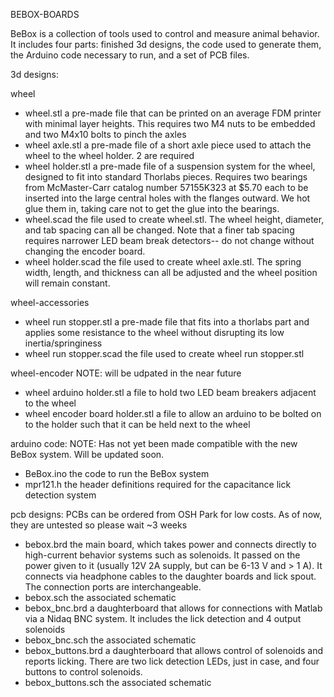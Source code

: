 BEBOX-BOARDS

BeBox is a collection of tools used to control and measure animal behavior. It includes four parts: finished 3d designs, the code used to generate them, the Arduino code necessary to run, and a set of PCB files.

3d designs:

wheel
- wheel.stl  a pre-made file that can be printed on an average FDM printer with minimal layer heights. This requires two M4 nuts to be embedded and two M4x10 bolts to pinch the axles
- wheel axle.stl  a pre-made file of a short axle piece used to attach the wheel to the wheel holder. 2 are required
- wheel holder.stl  a pre-made file of a suspension system for the wheel, designed to fit into standard Thorlabs pieces. Requires two bearings from McMaster-Carr catalog number 57155K323 at $5.70 each to be inserted into the large central holes with the flanges outward. We hot glue them in, taking care not to get the glue into the bearings.
- wheel.scad  the file used to create wheel.stl. The wheel height, diameter, and tab spacing can all be changed. Note that a finer tab spacing requires narrower LED beam break detectors-- do not change without changing the encoder board.
- wheel holder.scad  the file used to create wheel axle.stl. The spring width, length, and thickness can all be adjusted and the wheel position will remain constant.

wheel-accessories
- wheel run stopper.stl  a pre-made file that fits into a thorlabs part and applies some resistance to the wheel without disrupting its low inertia/springiness
- wheel run stopper.scad  the file used to create wheel run stopper.stl

wheel-encoder
NOTE: will be udpated in the near future
- wheel arduino holder.stl  a file to hold two LED beam breakers adjacent to the wheel
- wheel encoder board holder.stl  a file to allow an arduino to be bolted on to the holder such that it can be held next to the wheel


arduino code:
NOTE: Has not yet been made compatible with the new BeBox system. Will be updated soon.
- BeBox.ino  the code to run the BeBox system
- mpr121.h  the header definitions required for the capacitance lick detection system


pcb designs:
PCBs can be ordered from OSH Park for low costs. As of now, they are untested so please wait ~3 weeks
- bebox.brd  the main board, which takes power and connects directly to high-current behavior systems such as solenoids. It passed on the power given to it (usually 12V 2A supply, but can be 6-13 V and > 1 A). It connects via headphone cables to the daughter boards and lick spout. The connection ports are interchangeable.
- bebox.sch  the associated schematic
- bebox_bnc.brd  a daughterboard that allows for connections with Matlab via a Nidaq BNC system. It includes the lick detection and 4 output solenoids
- bebox_bnc.sch  the associated schematic
- bebox_buttons.brd  a daughterboard that allows control of solenoids and reports licking. There are two lick detection LEDs, just in case, and four buttons to control solenoids.
- bebox_buttons.sch  the associated schematic

